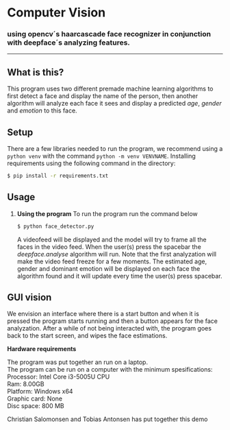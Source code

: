 # Computer Vision 
### using opencv´s haarcascade face recognizer in conjunction with deepface´s analyzing features.

---
## What is this?

This program uses two different premade machine learning algorithms to first detect a face and display the name of the person, then another algorithm will analyze each face it sees and display a predicted *age*, *gender* and *emotion* to this face.

## Setup

There are a few libraries needed to run the program, we recommend using a `python venv` with the command `python -m venv VENVNAME`. Installing requirements using the following command in the directory:

```bash
$ pip install -r requirements.txt
```

## Usage

1. **Using the program**
    To run the program run the command below
    
    ```bash
    $ python face_detector.py
    ```

    A videofeed will be displayed and the model will try to frame all the faces in the video feed. When the user(s) press the spacebar the *deepface.analyse* algorithm will run. Note that the first analyzation will make the video feed freeze for a few moments. The estimated age, gender and dominant emotion will be displayed on each face the algorithm found and it will update every time the user(s) press spacebar.

## GUI vision
We envision an interface where there is a start button and when it is pressed the program starts running and then a button appears for the face analyzation. After a while of not being interacted with, the program goes back to the start screen, and wipes the face estimations.

**Hardware requirements**
<p>The program was put together an run on a laptop.<br>
The program can be run on a computer with the minimum spesifications:<br>
Processor: Intel Core i3-5005U CPU<br>
Ram: 8.00GB<br>
Platform: Windows x64<br>
Graphic card: None<br>
Disc space: 800 MB<p>

Christian Salomonsen and Tobias Antonsen has put together this demo
